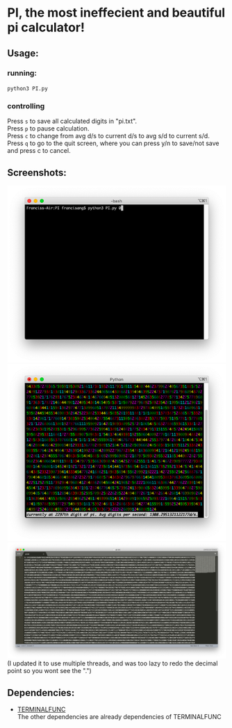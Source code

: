 # PI, the most ineffecient and beautiful pi calculator!
## Usage:
### running:
`python3 PI.py` 
### controlling
Press `s` to save all calculated digits in "pi.txt".  
Press `p` to pause calculation.  
Press `c` to change from avg d/s to current d/s to avg s/d to current s/d.  
Press `q` to go to the quit screen, where you can press y/n to save/not save and press c to cancel.  

## Screenshots:

![Command](https://github.com/lomnom/PI/blob/main/Screenshots/Screenshot%202021-05-20%20at%201.13.01%20PM.png)
![Running](https://github.com/lomnom/PI/blob/main/Screenshots/Screenshot%202021-05-20%20at%201.13.06%20PM.png)
![output](https://github.com/lomnom/PI/blob/main/Screenshots/Screenshot%202021-05-20%20at%201.13.29%20PM.png)
(I updated it to use multiple threads, and was too lazy to redo the decimal point so you wont see the ".")

## Dependencies:
- [TERMINALFUNC](https://github.com/lomnom/TERMINALFUNC)  
The other dependencies are already dependencies of TERMINALFUNC
